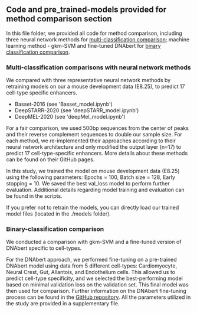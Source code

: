 ## Code and pre_trained-models provided for method comparison section

In this file folder, we provided all code for method comparison, including three neural network methods for 
<u>multi-classification comparison</u>; machine learning method - gkm-SVM and fine-tuned DNAbert for 
<u>binary classification comparison</u>.

### Multi-classification comparisons with neural network methods

We compared with three representative neural network methods by retraining models on our a mouse development data (E8.25), to predict 17 cell-type specific enhancers.

- Basset-2016 (see 'Basset_model.ipynb')
- DeepSTARR-2020 (see 'deepSTARR_model.ipynb')
- DeepMEL-2020 (see 'deepMel_model.ipynb')

For a fair comparison, we used 500bp sequences from the center of peaks and their reverse complement sequences to double our sample size. For each method, we re-implemented their approaches according to their neural network architecture and only modified the output layer (n=17) to predict 17 cell-type-specific enhancers. More details about these methods can be found on their GitHub pages.

In this study, we trained the model on mouse development data (E8.25) using the following parameters: Epochs = 100, Batch size = 128, Early stopping = 10. We saved the best val_loss model to perform further evaluation.  Additional details regarding model training and evaluation can be found in the scripts.

If you prefer not to retrain the models, you can directly load our trained model files (located in the ./models folder).

### Binary-classification comparison 

We conducted a comparison with gkm-SVM and a fine-tuned version of DNAbert specific to cell-types.

For the DNAbert approach, we performed fine-tuning on a pre-trained DNAbert model using data from 5 different cell-types: Cardiomyocyte, Neural Crest, Gut, Allantois, and Endothelium cells. This allowed us to predict cell-type specificity, and we selected the best-performing model based on minimal validation loss on the validation set. This final model was then used for comparison. Further information on the DNAbert fine-tuning process can be found in the [GitHub repository](https://github.com/jerryji1993/DNABERT). All the parameters utilized in the study are provided in a supplementary file.




